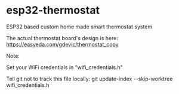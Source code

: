 # esp32-thermostat
ESP32 based custom home made smart thermostat system

The actual thermostat board's design is here: https://easyeda.com/gdevic/thermostat_copy

Note:

Set your WiFi credentials in "wifi_credentials.h"

Tell git not to track this file locally:
  git update-index --skip-worktree wifi_credentials.h
